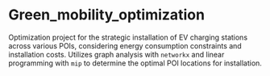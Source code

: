 # Green_mobility_optimization
Optimization project for the strategic installation of EV charging stations across various POIs, considering energy consumption constraints and installation costs. Utilizes graph analysis with `networkx` and linear programming with `mip` to determine the optimal POI locations for installation.
